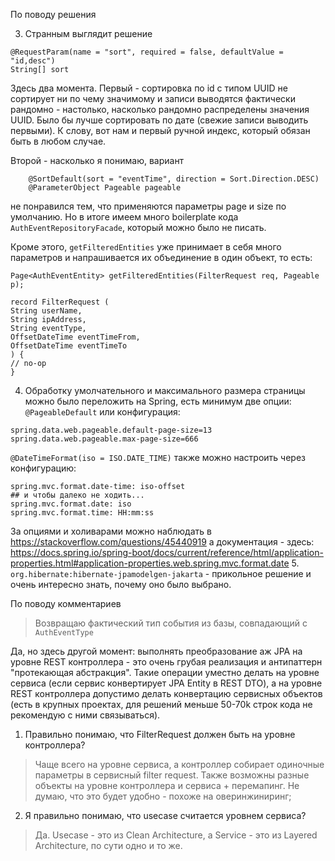 По поводу решения

3. Странным выглядит решение
```
@RequestParam(name = "sort", required = false, defaultValue = "id,desc")
String[] sort
```
Здесь два момента. Первый - сортировка по id с типом UUID не сортирует ни по чему значимому и записи выводятся фактически
рандомно - настолько, насколько рандомно распределены значения UUID. Было бы лучше сортировать по дате (свежие записи
выводить первыми). К слову, вот нам и первый ручной индекс, который обязан быть в любом случае.

Второй - насколько я понимаю, вариант
```
    @SortDefault(sort = "eventTime", direction = Sort.Direction.DESC)
    @ParameterObject Pageable pageable
```
не понравился тем, что применяются параметры page и size по умолчанию. Но в итоге имеем много boilerplate кода `AuthEventRepositoryFacade`,
который можно было не писать.

Кроме этого, `getFilteredEntities` уже принимает в себя много параметров и напрашивается их объединение в один объект, то есть:
```
Page<AuthEventEntity> getFilteredEntities(FilterRequest req, Pageable p);

record FilterRequest (
String userName,
String ipAddress,
String eventType,
OffsetDateTime eventTimeFrom,
OffsetDateTime eventTimeTo
) {
// no-op
}
```
4. Обработку умолчательного и максимального размера страницы можно было переложить на Spring, есть минимум две опции: `@PageableDefault` или конфигурация:
```
spring.data.web.pageable.default-page-size=13
spring.data.web.pageable.max-page-size=666
```
`@DateTimeFormat(iso = ISO.DATE_TIME)` также можно настроить через конфигурацию:
```
spring.mvc.format.date-time: iso-offset
## и чтобы далеко не ходить...
spring.mvc.format.date: iso
spring.mvc.format.time: HH:mm:ss
```
За опциями и холиварами можно наблюдать в https://stackoverflow.com/questions/45440919 а документация - здесь: https://docs.spring.io/spring-boot/docs/current/reference/html/application-properties.html#application-properties.web.spring.mvc.format.date
5. `org.hibernate:hibernate-jpamodelgen-jakarta` - прикольное решение и очень интересно знать, почему оно было выбрано.


По поводу комментариев


> Возвращаю фактический тип события из базы, совпадающий с `AuthEventType`

Да, но здесь другой момент: выполнять преобразование аж JPA на уровне REST контроллера - это очень грубая реализация и
антипаттерн "протекающая абстракция". Такие операции уместно делать на уровне сервиса (если сервис конвертирует JPA Entity
в REST DTO), а на уровне REST контроллера допустимо делать конвертацию сервисных объектов (есть в крупных проектах,
для решений меньше 50-70k строк кода не рекомендую с ними связываться).



1. Правильно понимаю, что FilterRequest должен быть на уровне контроллера?
> Чаще всего на уровне сервиса, а контроллер собирает одиночные параметры в сервисный filter request. Также возможны разные
> объекты на уровне контроллера и сервиса + перемапинг. Не думаю, что это будет удобно - похоже на оверинжиниринг;

2. Я правильно понимаю, что usecase считается уровнем сервиса?
> Да. Usecase - это из Clean Architecture, а Service - это из Layered Architecture, по сути одно и то же.
